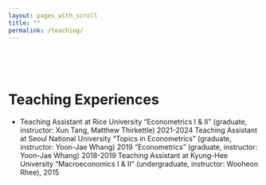 ```yaml
---
layout: pages_with_scroll
title: ""
permalink: /teaching/
---
```



<div style="margin-top: 100px;">
</div>

Teaching Experiences
======
* Teaching Assistant at Rice University
“Econometrics I & II” (graduate, instructor: Xun Tang, Matthew Thirkettle) 2021-2024
Teaching Assistant at Seoul National University
“Topics in Econometrics” (graduate, instructor: Yoon-Jae Whang) 2019
“Econometrics” (graduate, instructor: Yoon-Jae Whang) 2018-2019
Teaching Assistant at Kyung-Hee University
“Macroeconomics I & II” (undergraduate, instructor: Wooheon Rhee), 2015